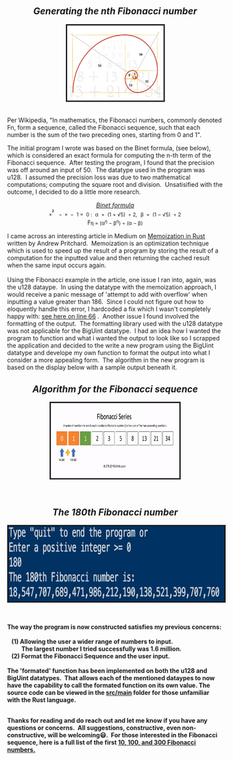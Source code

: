  
 ## _<div align="center">Generating the nth Fibonacci number_

 <p align="center">
        <kbd><img src = "images/fibonacci.webp" alt="Image denoting the Fibonacci sequence"
          width="225"
          height="175"
          border="3"
          borderColor="red"
        /></kbd>
</p>
<br>
Per Wikipedia, "In mathematics, the Fibonacci numbers, commonly denoted Fn,&nbsp;form a sequence, called the Fibonacci sequence, such that each number is the sum of the two preceding ones, starting from 0 and 1".  
<p>

The initial program I wrote was based on the Binet formula, (see below), which is considered an exact formula for computing the n-th term of the Fibonacci sequence.&nbsp;&nbsp;After testing the program, I found that the precision was off around an input of 50.&nbsp;&nbsp;The datatype used in the program was u128.&nbsp;&nbsp;I assumed the precision loss was due to two mathematical computations; computing the square root and division.&nbsp;&nbsp;Unsatisified with the outcome, I decided to do a little more research.

[_<p align="center">
Binet formula_](https://www.sciencedirect.com/science/article/pii/S0195669807000595#:~:text=In%201843%2C%20Binet%20gave%20a,%5D%2C%20%5B28%5D) 
  <br>
  &#8339;&sup2;&nbsp;<sub>&nbsp; &minus;&nbsp; </sub> &#8339; <sub>&nbsp;&minus;&nbsp; &#x31;&nbsp;&equals;&nbsp; &#x30; :</sub>&nbsp;<sub> &alpha;&nbsp; &equals;&nbsp; (&#x31; &plus; &radic;&#x35;)&nbsp;  &divide; &#x32;,</sub>&nbsp; <sub> &beta;&nbsp; &equals;&nbsp; (&#x31; &minus; &radic;&#x35;)&nbsp;  &divide; &#x32; </sub>
  <br>
  &gammad;<sub>&eta;&nbsp;&equals;&nbsp;(&alpha;<sup>&eta;</sup>&nbsp;&minus;&nbsp;&beta;<sup>&eta;</sup>)&nbsp;&divide;&nbsp;(&alpha;&nbsp;&minus;&nbsp;&beta;)</sub>
  </p>
   
 I came across an interesting article in Medium on [Memoization in Rust](https://medium.com/swlh/on-memoization-291fd1dd924) written by Andrew Pritchard.&nbsp;&nbsp;Memoization is an optimization technique which is used to speed up the result of a program by storing the result of a computation for the inputted value and then returning the cached result when the same input occurs again.
 <br>
 <br>
 Using the Fibonacci example in the article, one issue I ran into, again, was the u128 dataype.&nbsp;&nbsp;In using the datatype with the memoization approach, I would receive a panic message of 'attempt to add with overflow' when inputting a value greater than 186.&nbsp;&nbsp;Since I could not figure out how to eloquently handle this error,&nbsp;I hardcoded a fix which I wasn't completely happy with:&nbsp;[see here on line 66](https://github.com/nagashi/nth_fibonacci/blob/main/src/main.rs)&nbsp;.&nbsp;&nbsp;Another issue I found involved the formatting of the output.&nbsp;&nbsp;The formatting library used with the u128 datatype was not applicable for the BigUint datatype.&nbsp;&nbsp;I had an idea how I wanted the program to function and what i wanted the output to look like so I scrapped the application and decided to the write a new program using the BigUint datatype and develope my own function to format the output into what I consider a more appealing form.&nbsp;&nbsp;The algorithm in the new program is based on the display below with a sample output beneath it.
<b>
## _<div align="center">Algorithm for the Fibonacci sequence_

 <p align="center">
        <kbd><img src = "images/fibonacci.gif" alt="Algorithm for the Fibonacci sequence"
          width="300"
          height="175"
          border="3"
          borderColor="red"
        /></kbd>
</p>
<br>
<b>

## _<div align="center">The 180th Fibonacci number_

 <p align="center">
        <kbd><img src = "images/fibonacci_sample.jpg" alt="Algorithm for the Fibonacci sequence"
          width="240000"
          height="175"
          border="3"
          borderColor="red"
        /></kbd>
</p>
<br>

The way the program is now constructed satisfies my previous concerns:<br><br>&nbsp;&nbsp;&nbsp;(1)&nbsp;Allowing the user a wider range of numbers to input.<br>&nbsp;&nbsp;&nbsp;&nbsp;&nbsp;&nbsp;&nbsp;&nbsp;&nbsp;&nbsp;The largest number I tried successfully was 1.6 million.<br>&nbsp;&nbsp;&nbsp;(2)&nbsp;Format the Fibonacci Sequence and the user input.<br><br>The 'formated' function has been implemented on both the u128 and BigUint datatypes.&nbsp;&nbsp;That allows each of the mentioned dataypes to now have the capability to call the formated function on its own value.  The source code can be viewed in the [src/main](https://github.com/nagashi/generate_nth_fibonacci/blob/main/src/main.rs) folder for those unfamiliar with the Rust language.
<br>
<br>

Thanks for reading and do reach out and let me know if you have any questions or concerns.&nbsp;&nbsp;All suggestions, constructive, even non-constructive,&nbsp;will be welcoming😃.&nbsp;&nbsp;For those interested in the Fibonacci sequence, here is a full list of the first [10, 100, and 300 Fibonacci numbers.](https://www.math.net/list-of-fibonacci-numbers)

</body>
</html>



